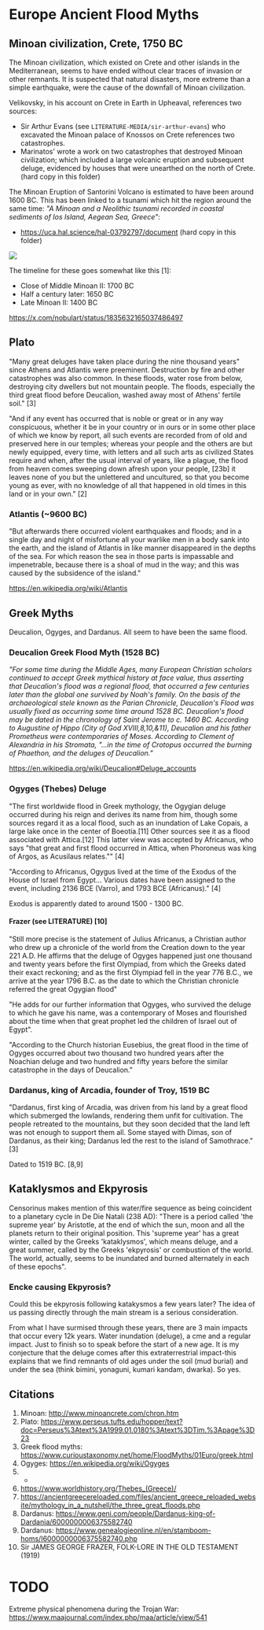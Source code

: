 # Europe Ancient Flood Myths

## Minoan civilization, Crete, 1750 BC

The Minoan civilization, which existed on Crete and other islands in the Mediterranean, seems to have ended without clear traces of invasion or other remnants. It is suspected that natural disasters, more extreme than a simple earthquake, were the cause of the downfall of Minoan civilization.

Velikovsky, in his account on Crete in Earth in Upheaval, references two sources:
- Sir Arthur Evans (see `LITERATURE-MEDIA/sir-arthur-evans`) who excavated the Minoan palace of Knossos on Crete references two catastrophes.
- Marinatos' wrote a work on two catastrophes that destroyed Minoan civilization; which included a large volcanic eruption and subsequent deluge, evidenced by houses that were unearthed on the north of Crete. (hard copy in this folder)

The Minoan Eruption of Santorini Volcano is estimated to have been around 1600 BC. This has been linked to a tsunami which hit the region around the same time: *"A Minoan and a Neolithic tsunami recorded in coastal sediments of Ios Island, Aegean Sea, Greece"*:
- https://uca.hal.science/hal-03792797/document (hard copy in this folder)

![](img/crete-myth.jpg)

The timeline for these goes somewhat like this [1]:
- Close of Middle Minoan II: 1700 BC
- Half a century later: 1650 BC
- Late Minoan II: 1400 BC

https://x.com/nobulart/status/1835632165037486497

## Plato

"Many great deluges have taken place during the nine thousand years" since Athens and Atlantis were preeminent. Destruction by fire and other catastrophes was also common. In these floods, water rose from below, destroying city dwellers but not mountain people. The floods, especially the third great flood before Deucalion, washed away most of Athens' fertile soil." [3]

"And if any event has occurred that is noble or great or in any way conspicuous, whether it be in your country or in ours or in some other place of which we know by report, all such events are recorded from of old and preserved here in our temples; whereas your people and the others are but newly equipped, every time, with letters and all such arts as civilized States require and when, after the usual interval of years, like a plague, the flood from heaven comes sweeping down afresh upon your people, [23b] it leaves none of you but the unlettered and uncultured, so that you become young as ever, with no knowledge of all that happened in old times in this land or in your own." [2]

### Atlantis (~9600 BC)

"But afterwards there occurred violent earthquakes and floods; and in a single day and night of misfortune all your warlike men in a body sank into the earth, and the island of Atlantis in like manner disappeared in the depths of the sea. For which reason the sea in those parts is impassable and impenetrable, because there is a shoal of mud in the way; and this was caused by the subsidence of the island."

https://en.wikipedia.org/wiki/Atlantis

## Greek Myths

Deucalion, Ogyges, and Dardanus. All seem to have been the same flood.

### Deucalion Greek Flood Myth (1528 BC)

*"For some time during the Middle Ages, many European Christian scholars continued to accept Greek mythical history at face value, thus asserting that Deucalion's flood was a regional flood, that occurred a few centuries later than the global one survived by Noah's family. On the basis of the archaeological stele known as the Parian Chronicle, Deucalion's Flood was usually fixed as occurring some time around 1528 BC. Deucalion's flood may be dated in the chronology of Saint Jerome to c. 1460 BC. According to Augustine of Hippo (City of God XVIII,8,10,&11), Deucalion and his father Prometheus were contemporaries of Moses. According to Clement of Alexandria in his Stromata, "...in the time of Crotopus occurred the burning of Phaethon, and the deluges of Deucalion."*

https://en.wikipedia.org/wiki/Deucalion#Deluge_accounts

### Ogyges (Thebes) Deluge

"The first worldwide flood in Greek mythology, the Ogygian deluge occurred during his reign and derives its name from him, though some sources regard it as a local flood, such as an inundation of Lake Copais, a large lake once in the center of Boeotia.[11] Other sources see it as a flood associated with Attica.[12] This latter view was accepted by Africanus, who says "that great and first flood occurred in Attica, when Phoroneus was king of Argos, as Acusilaus relates."" [4]

"According to Africanus, Ogygus lived at the time of the Exodus of the House of Israel from Egypt... Various dates have been assigned to the event, including 2136 BCE (Varro), and 1793 BCE (Africanus)." [4]

Exodus is apparently dated to around 1500 - 1300 BC.

#### Frazer (see LITERATURE) [10]

"Still more precise is the statement of Julius Africanus, a Christian author who drew up a chronicle of the world from the Creation down to the year 221 A.D. He affirms that the deluge of Ogyges happened just one thousand and twenty years before the first Olympiad, from which the Greeks dated their exact reckoning; and as the first Olympiad fell in the year 776 B.C., we arrive at the year 1796 B.C. as the date to which the Christian chronicle referred the great Ogygian flood"

"He adds for our further information that Ogyges, who survived the deluge to which he gave his name, was a contemporary of Moses and flourished about the time when that great prophet led the children of Israel out of Egypt".

"According to the Church historian Eusebius, the great flood in the time of Ogyges occurred about two thousand two hundred years after the Noachian deluge and two hundred and fifty years before the similar catastrophe in the days of Deucalion."

### Dardanus, king of Arcadia, founder of Troy, 1519 BC

"Dardanus, first king of Arcadia, was driven from his land by a great flood which submerged the lowlands, rendering them unfit for cultivation. The people retreated to the mountains, but they soon decided that the land left was not enough to support them all. Some stayed with Dimas, son of Dardanus, as their king; Dardanus led the rest to the island of Samothrace." [3]

Dated to 1519 BC. [8,9]

## Kataklysmos and Ekpyrosis

Censorinus makes mention of this water/fire sequence as being coincident to a planetary cycle in De Die Natali (238 AD): "There is a period called 'the supreme year' by Aristotle, at the end of which the sun, moon and all the planets return to their original position. This 'supreme year' has a great winter, called by the Greeks 'kataklysmos', which means deluge, and a great summer, called by the Greeks 'ekpyrosis' or combustion of the world. The world, actually, seems to be inundated and burned alternately in each of these epochs".

### Encke causing Ekpyrosis?

Could this be ekpyrosis following katakysmos a few years later? The idea of us passing directly through the main stream is a serious consideration.

From what I have surmised through these years, there are 3 main impacts that occur every 12k years. Water inundation (deluge), a cme and a regular impact. Just to finish so to speak before the start of a new age. It is my conjecture that the deluge comes after this extraterrestrial impact-this explains that we find remnants of old ages under the soil (mud burial) and under the sea (think bimini, yonaguni, kumari kandam, dwarka). So yes.

## Citations

1. Minoan: http://www.minoancrete.com/chron.htm
2. Plato: https://www.perseus.tufts.edu/hopper/text?doc=Perseus%3Atext%3A1999.01.0180%3Atext%3DTim.%3Apage%3D23
3. Greek flood myths: https://www.curioustaxonomy.net/home/FloodMyths/01Euro/greek.html
4. Ogyges: https://en.wikipedia.org/wiki/Ogyges
5. -
6. https://www.worldhistory.org/Thebes_(Greece)/
7. https://ancientgreecereloaded.com/files/ancient_greece_reloaded_website/mythology_in_a_nutshell/the_three_great_floods.php
8. Dardanus: https://www.geni.com/people/Dardanus-king-of-Dardania/6000000006375582740
9. Dardanus: https://www.genealogieonline.nl/en/stamboom-homs/I6000000006375582740.php
10. Sir JAMES GEORGE FRAZER, FOLK-LORE IN THE OLD TESTAMENT (1919)

# TODO

Extreme physical phenomena during the Trojan War: https://www.maajournal.com/index.php/maa/article/view/541